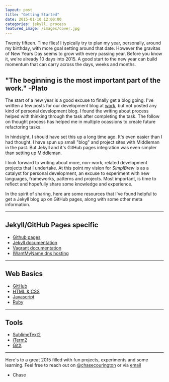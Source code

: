 ```yaml
---
layout: post
title: "Getting Started"
date: 2015-01-10 12:00:00
categories: jekyll, process
featured_image: /images/cover.jpg
---
```


Twenty fifteen. Time flies! I typically try to plan my year, personally, around my birthday, with more goal setting around that date. However the gravitas of New Years Day seems to grow with every passing year. Before you know it, we're already 10 days into 2015. A good start to the new year can build momentum that can carry across the days, weeks and months.

## "The beginning is the most important part of the work." -Plato

The start of a new year is a good excuse to finally get a blog going. I've written a few posts for our development blog at [work](http://developers.mobilesystem7.com/), but not posted any kind of personal development blog. I found the writing about process helped with thinking through the task after completing the task. The follow on thought process has helped me in multiple ocassions to create future refactoring tasks.

In hindsight, I should have set this up a long time ago. It's even easier than I had thought. I have spun up small "blog" and project sites with Middleman in the past. But Jekyll and it's GitHub pages integration was even simpler than setting up Middleman.

I look forward to writing about more, non-work, related development projects that I undertake. At this point my vision for *SimplBrew* is as a catalyst for personal development, an excuse to experiment with new languages, frameworks, patterns and projects. Most important, is time to reflect and hopefully share some knowledge and experience.

In the spirit of sharing, here are some resources that I've found helpful to get a Jekyll blog up on GitHub pages, along with some other meta information.

___
## Jekyll/GitHub Pages specific

  * [Github pages](https://help.github.com/categories/github-pages-basics/)
  * [Jekyll documentation](http://jekyllrb.com/docs/github-pages/)
  * [Vagrant documentation](https://docs.vagrantup.com/v2/getting-started/up.html)
  * [IWantMyName dns hosting](https://iwantmyname.com/)

___
## Web Basics

  * [GitHub](https://training.github.com/kit/)
  * [HTML & CSS](http://www.codecademy.com/en/tracks/web)
  * [Javascript](https://www.codeschool.com/paths/javascript)
  * [Ruby](http://rubykoans.com/)

___
## Tools

  * [SublimeText2](http://www.sublimetext.com/)
  * [iTerm2](http://iterm2.com/)
  * [GitX](http://gitx.frim.nl/)

___
Here's to a great 2015 filled with fun projects, experiments and some learning. Feel free to reach out on [@chasecourington](http://www.twitter.com/chasecourington) or via [email](mailto:chase@simplbrew.com)  
- Chase